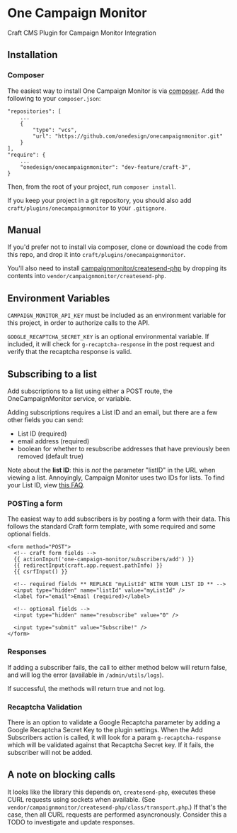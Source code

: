 # One Campaign Monitor

Craft CMS Plugin for Campaign Monitor Integration

## Installation

### Composer

The easiest way to install One Campaign Monitor is via [composer](https://getcomposer.org). Add the following to your `composer.json`:

```
"repositories": [
    ...
    {
        "type": "vcs",
      	"url": "https://github.com/onedesign/onecampaignmonitor.git"
    }
],
"require": {
    ...
    "onedesign/onecampaignmonitor": "dev-feature/craft-3",
}
```

Then, from the root of your project, run `composer install`.

If you keep your project in a git repository, you should also add `craft/plugins/onecampaignmonitor` to your `.gitignore`.

## Manual

If you'd prefer not to install via composer, clone or download the code from this repo, and drop it into `craft/plugins/onecampaignmonitor`.

You'll also need to install [campaignmonitor/createsend-php](https://github.com/campaignmonitor/createsend-php) by dropping its contents into `vendor/campaignmonitor/createsend-php`.

## Environment Variables

`CAMPAIGN_MONITOR_API_KEY` must be included as an environment variable for this project, in order to authorize calls to the API.

`GOOGLE_RECAPTCHA_SECRET_KEY` is an optional environmental variable. If included, it will check for `g-recaptcha-response` in the post request and verify that the recaptcha response is valid.

## Subscribing to a list

Add subscriptions to a list using either a POST route, the OneCampaignMonitor service, or variable.

Adding subscriptions requires a List ID and an email, but there are a few other fields you can send:

* List ID (required)
* email address (required)
* boolean for whether to resubscribe addresses that have previously been removed (default true)

Note about the **list ID**: this is _not_ the parameter "listID" in the URL when viewing a list. Annoyingly, Campaign Monitor uses two IDs for lists. To find your List ID, view [this FAQ](https://createform.com/support/campaignmonitor-list).

### POSTing a form

The easiest way to add subscribers is by posting a form with their data. This follows the standard Craft form template, with some required and some optional fields.

```
<form method="POST">
  <!-- craft form fields -->
  {{ actionInput('one-campaign-monitor/subscribers/add') }}
  {{ redirectInput(craft.app.request.pathInfo) }}
  {{ csrfInput() }}

  <!-- required fields ** REPLACE "myListId" WITH YOUR LIST ID ** -->
  <input type="hidden" name="listId" value="myListId" />
  <label for="email">Email (required)</label>

  <!-- optional fields -->
  <input type="hidden" name="resubscribe" value="0" />

  <input type="submit" value="Subscribe!" />
</form>
```

### Responses

If adding a subscriber fails, the call to either method below will return false, and will log the error (available in `/admin/utils/logs`).

If successful, the methods will return true and not log.

### Recaptcha Validation

There is an option to validate a Google Recaptcha parameter by adding a Google Recaptcha Secret Key to the plugin settings. When the Add Subscribers action is called, it will look for a param `g-recaptcha-response` which will be validated against that Recaptcha Secret key. If it fails, the subscriber will not be added.

## A note on blocking calls

It looks like the library this depends on, `createsend-php`, executes these CURL requests using sockets when available. (See `vendor/campaignmonitor/createsend-php/class/transport.php`.) If that's the case, then all CURL requests are performed asyncronously. Consider this a TODO to investigate and update responses.
